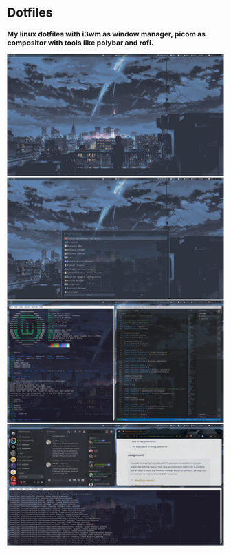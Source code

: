 # Dotfiles
### My linux dotfiles with i3wm as window manager, picom as compositor with tools like polybar and rofi. 

![Default screen](assets/default.png)
![Rofi](assets/rofi.png)
![Terminal/VSCode](assets/terminal.png)
![Others](assets/others.png)